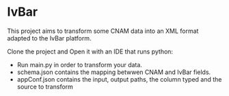 # IvBar
This project aims to transform some CNAM data into an XML format adapted to the IvBar platform.

Clone the project and Open it with an IDE that runs python:

- Run main.py in order to transform your data.
- schema.json contains the mapping betwwen CNAM and IvBar fields.
- appConf.json contains the input, output paths, the column typed and the source to transform
